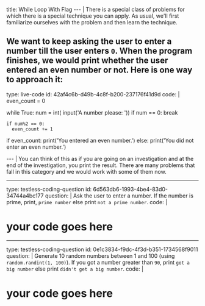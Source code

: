 title: While Loop With Flag
--- |
  There is a special class of problems for which there is a special technique you can apply. As usual, we'll first familiarize ourselves with the problem and then learn the technique.

  We want to keep asking the user to enter a number till the user enters `0`. When the program finishes, we would print whether the user entered an even number or not. Here is one way to approach it:
---
type: live-code
id: 42af4c6b-d49b-4c8f-b200-237176f41d9d
code: |
  even_count = 0

  while True:
    num = int( input('A number please: '))
    if num == 0:
      break

    if num%2 == 0:
      even_count += 1

  if even_count:
    print('You entered an even number.')
  else:
    print('You did not enter an even number.')

--- |
  You can think of this as if you are going on an investigation and at the end of the investigation, you print the result. There are many problems that fall in this category and we would work with some of them now.

---
type: testless-coding-question
id: 6d563db6-1993-4be4-83d0-34744a4bc177
question: |
  Ask the user to enter a number. If the number is prime, print, `prime number` else print `not a prime number`.
code: |
  # your code goes here

---
type: testless-coding-question
id: 0e1c3834-f9dc-4f3d-b351-1734568f9011
question: |
  Generate 10 random numbers between 1 and 100 (using `random.randint(1, 100)`). If you got a number greater than `90`, print `got a big number` else print `didn't get a big number`.
code: |
  # your code goes here
